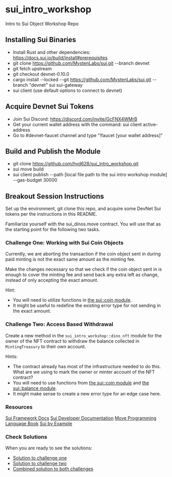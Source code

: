 # sui_intro_workshop

Intro to Sui Object Workshop Repo

## Installing Sui Binaries

- Install Rust and other dependencies: https://docs.sui.io/build/install#prerequisites
- git clone https://github.com/MystenLabs/sui.git --branch devnet
- git fetch upstream
- git checkout devnet-0.10.0
- cargo install --locked --git https://github.com/MystenLabs/sui.git --branch "devnet" sui sui-gateway
- sui client (use default options to connect to devnet)

## Acquire Devnet Sui Tokens

- Join Sui Discord: https://discord.com/invite/GcFNX4WMrB
- Get your current wallet address with the command: sui client active-address
- Go to #devnet-faucet channel and type "!faucet [your wallet address]"

## Build and Publish the Module

- git clone https://github.com/hyd628/sui_intro_workshop.git
- sui move build
- sui client publish --path [local file path to the sui intro workshop module] --gas-budget 30000

## Breakout Session Instructions

Set up the environment, git clone this repo, and acquire some DevNet Sui tokens per the instructions in this README. 

Familiarize yourself with the sui_dinos.move contract. You will use that as the starting point for the following two tasks. 

### Challenge One: Working with Sui Coin Objects

Currently, we are aborting the transaction if the coin object sent in during paid minting is not the exact same amount as the minting fee. 

Make the changes necessary so that we check if the coin object sent in is enough to cover the minting fee and send back any extra left as change, instead of only accepting the exact amount. 

Hint: 
- You will need to utilize functions in [the sui::coin module](https://github.com/MystenLabs/sui/blob/fe1db4b50425c28693a34564bd8b54be8a68ad89/crates/sui-framework/docs/coin.md).
- It might be useful to redefine the existing error type for not sending in the exact amount. 

### Challenge Two: Access Based Withdrawal

Create a new method in the `sui_intro_workshop::dino_nft` module for the owner of the NFT contract to withdraw the balance collected in `MintingTreasury` to their own account.

Hints: 

- The contract already has most of the infrastructure needed to do this. What are we using to mark the owner or minter account of the NFT contract?
- You will need to use functions from [the sui::coin module](https://github.com/MystenLabs/sui/blob/fe1db4b50425c28693a34564bd8b54be8a68ad89/crates/sui-framework/docs/coin.md) and [the sui::balance module](https://github.com/MystenLabs/sui/blob/fe1db4b50425c28693a34564bd8b54be8a68ad89/crates/sui-framework/docs/balance.md).
- It might make sense to create a new error type for an edge case here.

### Resources

[Sui Framework Docs](https://github.com/MystenLabs/sui/tree/fe1db4b50425c28693a34564bd8b54be8a68ad89/crates/sui-framework/docs)
[Sui Developer Documentation](https://docs.sui.io/)
[Move Programming Language Book](https://move-book.com/index.html)
[Sui by Example](https://examples.sui.io/index.html)

### Check Solutions

When you are ready to see the solutions:

- [Solution to challenge one](https://github.com/hyd628/sui_intro_workshop/blob/main/breakout_session_solutions/challenge_1_solution.move)
- [Solution to challenge two](https://github.com/hyd628/sui_intro_workshop/blob/main/breakout_session_solutions/challenge_2_solution.move)
- [Combined solution to both challenges](https://github.com/hyd628/sui_intro_workshop/blob/main/breakout_session_solutions/combined_solution.move)

